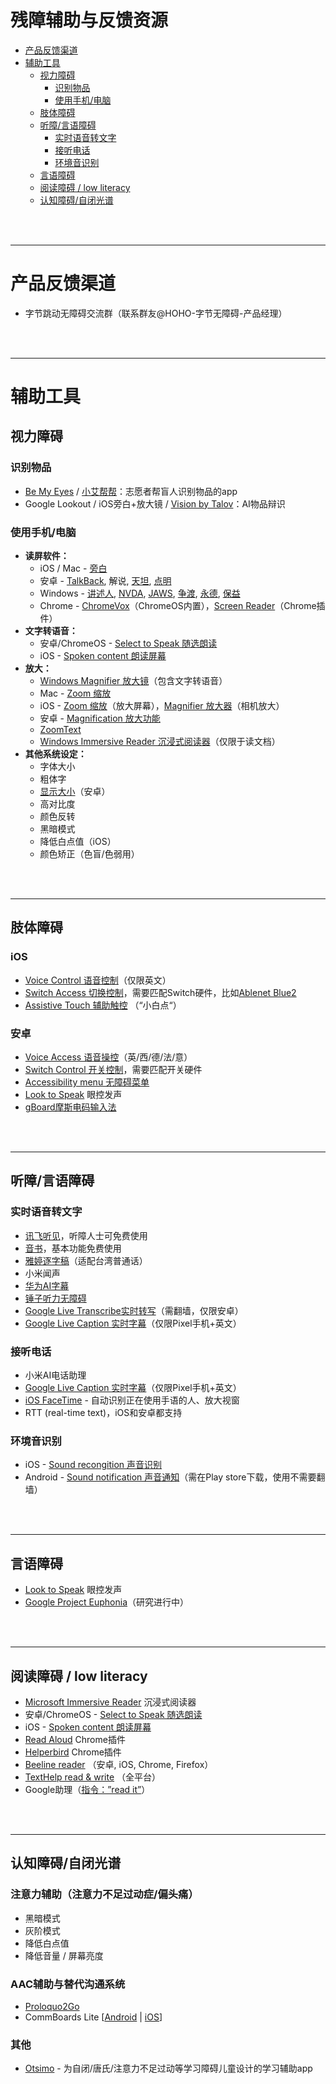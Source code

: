 # 残障辅助与反馈资源

* [产品反馈渠道](#产品反馈渠道)
* [辅助工具](#辅助工具)
	* [视力障碍](#视力障碍)
		* [识别物品](#识别物品)
		* [使用手机/电脑](#使用手机电脑)
	* [肢体障碍](#肢体障碍)
	* [听障/言语障碍](#听障言语障碍)
		* [实时语音转文字](#实时语音转文字)
		* [接听电话](#接听电话)
		* [环境音识别](#环境音识别)
	* [言语障碍](#言语障碍)
	* [阅读障碍 / low literacy](#阅读障碍---low-literacy)
	* [认知障碍/自闭光谱](#认知障碍自闭光谱)

<br/><br/>

---



# **产品反馈渠道**

*   字节跳动无障碍交流群（联系群友@HOHO-字节无障碍-产品经理）

<br/><br/>

---

# **辅助工具**

## 视力障碍

### 识别物品
*   [Be My Eyes](https://www.bemyeyes.com/) / [小艾帮帮](https://www.eyecoming.com/)：志愿者帮盲人识别物品的app
*   Google Lookout / iOS旁白+放大镜 / [Vision by Talov](https://www.talovstudio.com/vision)：AI物品辩识

### 使用手机/电脑
*   **读屏软件：**
    *   iOS / Mac - [旁白](https://support.apple.com/zh-cn/guide/iphone/iph3e2e415f/ios)
    *   安卓 - [TalkBack](https://support.google.com/accessibility/android/answer/6283677?hl=zh-Hans&ref_topic=3529932), 解说, [天坦](https://www.tatans.cn/), [点明](http://www.dmrjkj.com/software.do)
    *   Windows - [讲述人](https://support.microsoft.com/zh-cn/windows/%E8%AE%B2%E8%BF%B0%E4%BA%BA%E5%AE%8C%E6%95%B4%E6%8C%87%E5%8D%97-e4397a0d-ef4f-b386-d8ae-c172f109bdb1), [NVDA](https://www.nvdacn.com/), [JAWS](https://archive.kanhan.com/tc/products-services/products/chinese-jaws-windows.html), [争渡](http://www.zdsr.com/), [永德](http://www.wangyongde.com/ProductDetail.aspx?aid=223), [保益](http://www.bjbyhd.com/Index)
    *   Chrome - [ChromeVox](https://support.google.com/chromebook/answer/7031755?hl=zh-Hans)（ChromeOS内置），[Screen Reader](https://chrome.google.com/webstore/detail/screen-reader/kgejglhpjiefppelpmljglcjbhoiplfn)（Chrome插件）
*   **文字转语音：**
    *   安卓/ChromeOS - [Select to Speak 随选朗读](https://support.google.com/accessibility/android/answer/7349565?hl=zh-Hans)
    *   iOS - [Spoken content 朗读屏幕](https://support.apple.com/zh-cn/guide/iphone/iph96b214f0/ios)
*   **放大：**
    *   [Windows Magnifier 放大镜](https://support.microsoft.com/zh-cn/windows/%E4%BD%BF%E7%94%A8%E6%94%BE%E5%A4%A7%E9%95%9C%E5%8F%AF%E4%BD%BF%E5%B1%8F%E5%B9%95%E4%B8%8A%E7%9A%84%E5%86%85%E5%AE%B9%E6%9B%B4%E6%98%93%E4%BA%8E%E6%9F%A5%E7%9C%8B-414948ba-8b1c-d3bd-8615-0e5e32204198)（包含文字转语音）
    *   Mac - [Zoom 缩放](https://support.apple.com/zh-hk/HT210978)
    *   iOS - [Zoom 缩放](https://support.apple.com/zh-cn/guide/iphone/iph3e2e367e/ios)（放大屏幕），[Magnifier 放大器](https://support.apple.com/zh-cn/HT209517)（相机放大）
    *   安卓 - [Magnification 放大功能](https://support.google.com/accessibility/android/answer/6006949?hl=zh-Hans)
    *   [ZoomText](https://www.zoomtext.com/)
    *   [Windows Immersive Reader 沉浸式阅读器](https://www.onenote.com/learningtools?omkt=zh-CN)（仅限于读文档）
*  **其他系统设定：**
    *   字体大小
    *   粗体字
    *   [显示大小](https://support.google.com/accessibility/android/answer/6006972?hl=zh-Hans)（安卓）
    *   高对比度
    *   颜色反转
    *   黑暗模式
    *   降低白点值（iOS）
    *   颜色矫正（色盲/色弱用）

<br/><br/>

---

## 肢体障碍

### iOS
*   [Voice Control 语音控制](https://support.apple.com/zh-cn/HT210417)（仅限英文）
*   [Switch Access 切换控制](https://support.apple.com/zh-cn/HT201370)，需要匹配Switch硬件，比如[Ablenet Blue2](https://www.ablenetinc.com/blue2-bluetooth-switch/)
*   [Assistive Touch 辅助触控](https://support.apple.com/zh-cn/HT202658) （“小白点“）

### 安卓
*   [Voice Access 语音操控](https://support.google.com/accessibility/android/answer/6151848?hl=en)（英/西/德/法/意）
*   [Switch Control 开关控制](https://support.google.com/accessibility/android/answer/6122836?hl=zh-Hans)，需要匹配开关硬件
*   [Accessibility menu 无障碍菜单](https://support.google.com/accessibility/android/answer/9078941?hl=zh-Hans)
*   [Look to Speak](https://experiments.withgoogle.com/looktospeak) 眼控发声
*   [gBoard摩斯电码输入法 ](https://experiments.withgoogle.com/collection/morse)


<br/><br/>

---


## 听障/言语障碍

### 实时语音转文字

*   [讯飞听见](https://www.iflyrec.com/)，听障人士可免费使用
*   [音书](http://www.voibook.com/#/)，基本功能免费使用
*   [雅婷逐字稿](https://asr.yating.tw/)（适配台湾普通话）
*   小米闻声
*   [华为AI字幕](https://consumer.huawei.com/cn/support/content/zh-cn15768919/)
*   [锤子听力无障碍](https://www.smartisan.com/pr/videos/jianguopro3-hearing-barrier-free)
*   [Google Live Transcribe实时转写](https://www.android.com/accessibility/live-transcribe/)（需翻墙，仅限安卓）
*   [Google Live Caption 实时字幕](https://support.google.com/accessibility/android/answer/9350862?hl=en)（仅限Pixel手机+英文）

### 接听电话
*   小米AI电话助理
*   [Google Live Caption 实时字幕](https://support.google.com/accessibility/android/answer/9350862?hl=en)（仅限Pixel手机+英文）
*   [iOS FaceTime](https://support.apple.com/en-us/HT210070) - 自动识别正在使用手语的人、放大视窗
*   RTT (real-time text)，iOS和安卓都支持

### 环境音识别
*   iOS - [Sound recongition 声音识别](https://support.apple.com/zh-cn/guide/iphone/iphf2dc33312/ios)
*   Android - [Sound notification 声音通知](https://support.google.com/accessibility/android/answer/10092548?hl=zh-Hans)（需在Play store下载，使用不需要翻墙）


<br/><br/>

---


## 言语障碍



*   [Look to Speak](https://experiments.withgoogle.com/looktospeak) 眼控发声
*   [Google Project Euphonia](https://sites.research.google/euphonia/about/)（研究进行中）


<br/><br/>

---


## 阅读障碍 /  low literacy



*   [Microsoft Immersive Reader](https://www.onenote.com/learningtools) 沉浸式阅读器
*   安卓/ChromeOS - [Select to Speak 随选朗读](https://support.google.com/accessibility/android/answer/7349565?hl=zh-Hans)
*   iOS - [Spoken content 朗读屏幕](https://support.apple.com/zh-cn/guide/iphone/iph96b214f0/ios)
*   [Read Aloud](https://chrome.google.com/webstore/detail/read-aloud-a-text-to-spee/hdhinadidafjejdhmfkjgnolgimiaplp?hl=en) Chrome插件
*   [Helperbird](https://chrome.google.com/webstore/detail/helperbird-accessibility/ahmapmilbkfamljbpgphfndeemhnajme?hl=en) Chrome插件
*   [Beeline reader](https://www.beelinereader.com/) （安卓, iOS, Chrome, Firefox）
*   [TextHelp read & write](https://www.texthelp.com/en-us/products/read-write/) （全平台）
*   Google助理（[指令：”read it”](https://www.blog.google/products/assistant/easier-access-web-pages-let-assistant-read-it-aloud/)）


<br/><br/>

---



## 认知障碍/自闭光谱

### 注意力辅助（注意力不足过动症/偏头痛）
*   黑暗模式
*   灰阶模式
*   降低白点值
*   降低音量 / 屏幕亮度

### AAC辅助与替代沟通系统
*   [Proloquo2Go](https://www.assistiveware.com/products/proloquo2go)
*   CommBoards Lite [[Android](https://play.google.com/store/apps/details?id=com.shmoontz.commboards.lite&hl=zh&gl=US) | [iOS](https://apps.apple.com/us/app/commboards/id1522541894)]

### 其他
*   [Otsimo](https://app.otsimo.org/home.html) -  为自闭/唐氏/注意力不足过动等学习障碍儿童设计的学习辅助app